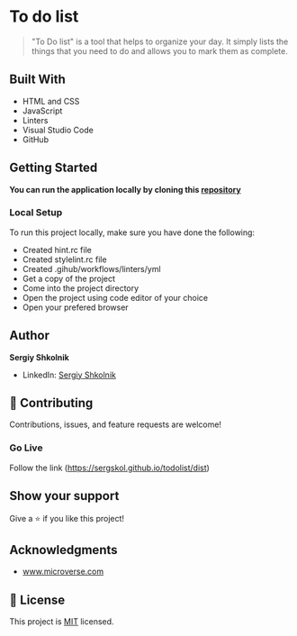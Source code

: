 # To do list

> "To Do list" is a tool that helps to organize your day. It simply lists the things that you need to do and allows you to mark them as complete.

## Built With

- HTML and CSS
- JavaScript
- Linters
- Visual Studio Code
- GitHub

## Getting Started

**You can run the application locally by cloning this [repository](https://github.com/SergSkol/todolist.git)**

### Local Setup

To run this project locally, make sure you have done the following:

- Created hint.rc file
- Created stylelint.rc file
- Created .gihub/workflows/linters/yml
- Get a copy of the project
- Come into the project directory
- Open the project using code editor of your choice
- Open your prefered browser

## Author

**Sergiy Shkolnik**
- LinkedIn: [Sergiy Shkolnik](https://www.linkedin.com/in/sergiy-shkolnik-7801a53/)

## :handshake: Contributing

Contributions, issues, and feature requests are welcome!

### Go Live

Follow the link (https://sergskol.github.io/todolist/dist)

## Show your support

Give a :star:️ if you like this project!

## Acknowledgments

- www.microverse.com

## :memo: License

This project is [MIT](./LICENSE) licensed.